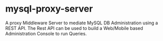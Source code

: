 mysql-proxy-server
==================

A proxy Middleware Server to mediate MySQL DB Administration using a REST API. The Rest API can be used to build a Web/Mobile based Administration Console to run Queries.
